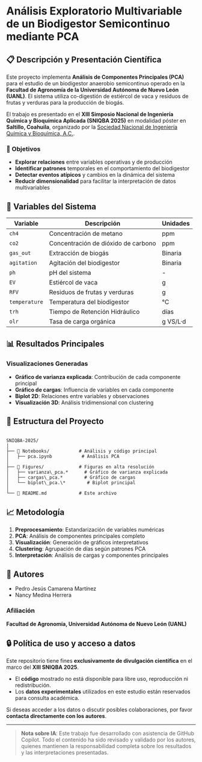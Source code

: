 # Análisis Exploratorio Multivariable de un Biodigestor Semicontinuo mediante PCA

## 📋 Descripción y Presentación Científica

Este proyecto implementa **Análisis de Componentes Principales (PCA)** para el estudio de un biodigestor anaerobio semicontinuo operado en la **Facultad de Agronomía de la Universidad Autónoma de Nuevo León (UANL)**. El sistema utiliza co-digestión de estiércol de vaca y residuos de frutas y verduras para la producción de biogás.  

El trabajo es presentado en el **XIII Simposio Nacional de Ingeniería Química y Bioquímica Aplicada (SNIQBA 2025)** en modalidad póster en **Saltillo, Coahuila**, organizado por la [Sociedad Nacional de Ingeniería Química y Bioquímica, A.C.](http://sniqba.com.mx/).  

### 🎯 Objetivos

- **Explorar relaciones** entre variables operativas y de producción  
- **Identificar patrones** temporales en el comportamiento del biodigestor  
- **Detectar eventos atípicos** y cambios en la dinámica del sistema  
- **Reducir dimensionalidad** para facilitar la interpretación de datos multivariables  

## 🔬 Variables del Sistema

| Variable     | Descripción                        | Unidades  |
|--------------|------------------------------------|-----------|
| `ch4`        | Concentración de metano            | ppm       |
| `co2`        | Concentración de dióxido de carbono| ppm       |
| `gas_out`    | Extracción de biogás               | Binaria   |
| `agitation`  | Agitación del biodigestor          | Binaria   |
| `ph`         | pH del sistema                     | -         |
| `EV`        | Estiércol de vaca                  | g         |
| `RFV`        | Residuos de frutas y verduras      | g         |
| `temperature`| Temperatura del biodigestor        | °C        |
| `trh`        | Tiempo de Retención Hidráulico     | días      |
| `olr`        | Tasa de carga orgánica             | g VS/L·d  |

## 📊 Resultados Principales

### Visualizaciones Generadas
- **Gráfico de varianza explicada**: Contribución de cada componente principal  
- **Gráfico de cargas**: Influencia de variables en cada componente  
- **Biplot 2D**: Relaciones entre variables y observaciones  
- **Visualización 3D**: Análisis tridimensional con clustering  

## 📁 Estructura del Proyecto

```

SNIQBA-2025/
│
├── 📂 Notebooks/           # Análisis y código principal
│   ├── pca.ipynb           # Análisis PCA 
│
├── 📂 Figures/             # Figuras en alta resolución
│   ├── varianza\_pca.*      # Gráfico de varianza explicada
│   ├── cargas\_pca.*        # Gráfico de cargas
│   └── biplot\_pca.\*        # Biplot principal
│
└── 📄 README.md            # Este archivo

```

## 📈 Metodología

1. **Preprocesamiento**: Estandarización de variables numéricas  
2. **PCA**: Análisis de componentes principales completo  
3. **Visualización**: Generación de gráficos interpretativos  
4. **Clustering**: Agrupación de días según patrones PCA  
5. **Interpretación**: Análisis de cargas y componentes principales  

## 👥 Autores

- Pedro Jesús Camarena Martínez  
- Nancy Medina Herrera  

### Afiliación  
**Facultad de Agronomía, Universidad Autónoma de Nuevo León (UANL)**  

## 🔒 Política de uso y acceso a datos

Este repositorio tiene fines **exclusivamente de divulgación científica** en el marco del **XIII SNIQBA 2025**.  

- El **código** mostrado no está disponible para libre uso, reproducción ni redistribución.  
- Los **datos experimentales** utilizados en este estudio están reservados para consulta académica.  

Si deseas acceder a los datos o discutir posibles colaboraciones, por favor **contacta directamente con los autores**.  

---

> **Nota sobre IA**: Este trabajo fue desarrollado con asistencia de GitHub Copilot. Todo el contenido ha sido revisado y validado por los autores, quienes mantienen la responsabilidad completa sobre los resultados y las interpretaciones presentadas.  
